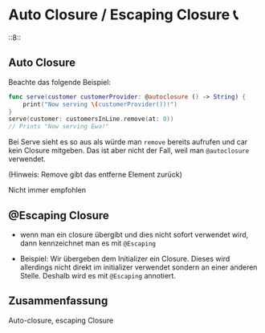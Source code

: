 # Auto Closure / Escaping Closure 📞
::8::

## Auto Closure

Beachte das folgende Beispiel:

```swift
func serve(customer customerProvider: @autoclosure () -> String) {
    print("Now serving \(customerProvider())!")
}
serve(customer: customersInLine.remove(at: 0))
// Prints "Now serving Ewa!"
```

Bei Serve sieht es so aus als würde man `remove` bereits aufrufen und car kein Closure mitgeben. Das ist aber nicht der Fall, weil man `@autoclosure` verwendet.

(Hinweis: Remove gibt das entferne Element zurück)

Nicht immer empfohlen

## @Escaping Closure

- wenn man ein closure übergibt und dies nicht sofort verwendet wird, dann kennzeichnet man es mit `@Escaping`

- Beispiel: Wir übergeben dem Initializer ein Closure. Dieses wird allerdings nicht direkt im initializer verwendet sondern an einer anderen Stelle. Deshalb wird es mit `@Escaping` annotiert.

## Zusammenfassung
Auto-closure, escaping Closure
